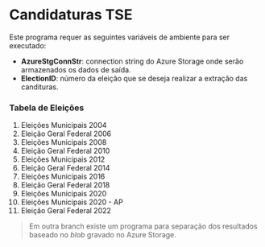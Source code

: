 # Candidaturas TSE

Este programa requer as seguintes variáveis de ambiente para ser executado:
* **AzureStgConnStr**: connection string do Azure Storage onde serão armazenados os dados de saída.
* **ElectionID**: número da eleição que se deseja realizar a extração das candituras.

### Tabela de Eleições
1. Eleições Municipais 2004
2. Eleição Geral Federal 2006
3. Eleições Municipais 2008
4. Eleição Geral Federal 2010
5. Eleições Municipais 2012
6. Eleição Geral Federal 2014
7. Eleições Municipais 2016
8. Eleição Geral Federal 2018
9. Eleições Municipais 2020
10. Eleições Municipais 2020 - AP
11. Eleição Geral Federal 2022

> Em outra branch existe um programa para separação dos resultados baseado no *blob* gravado no Azure Storage.
